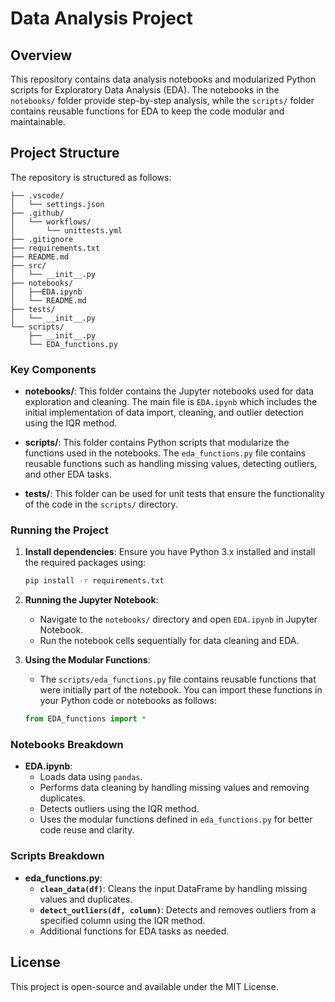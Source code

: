 # Data Analysis Project

## Overview
This repository contains data analysis notebooks and modularized Python scripts for Exploratory Data Analysis (EDA). The notebooks in the `notebooks/` folder provide step-by-step analysis, while the `scripts/` folder contains reusable functions for EDA to keep the code modular and maintainable.

## Project Structure
The repository is structured as follows:

```
├── .vscode/
│   └── settings.json
├── .github/
│   └── workflows/
│       └── unittests.yml
├── .gitignore
├── requirements.txt
├── README.md
├── src/
│   └── __init__.py
├── notebooks/
│   ├──EDA.ipynb
│   └── README.md
├── tests/
│   └── __init__.py
└── scripts/
    ├── __init__.py
    └── EDA_functions.py
```
### Key Components

- **notebooks/**: This folder contains the Jupyter notebooks used for data exploration and cleaning. The main file is `EDA.ipynb` which includes the initial implementation of data import, cleaning, and outlier detection using the IQR method.
  
- **scripts/**: This folder contains Python scripts that modularize the functions used in the notebooks. The `eda_functions.py` file contains reusable functions such as handling missing values, detecting outliers, and other EDA tasks.

- **tests/**: This folder can be used for unit tests that ensure the functionality of the code in the `scripts/` directory.

### Running the Project

1. **Install dependencies**: Ensure you have Python 3.x installed and install the required packages using:

    ```bash
    pip install -r requirements.txt
    ```

2. **Running the Jupyter Notebook**:
    - Navigate to the `notebooks/` directory and open `EDA.ipynb` in Jupyter Notebook.
    - Run the notebook cells sequentially for data cleaning and EDA.

3. **Using the Modular Functions**:
    - The `scripts/eda_functions.py` file contains reusable functions that were initially part of the notebook. You can import these functions in your Python code or notebooks as follows:
    ```python
    from EDA_functions import *
    ```

### Notebooks Breakdown
- **EDA.ipynb**:
  - Loads data using `pandas`.
  - Performs data cleaning by handling missing values and removing duplicates.
  - Detects outliers using the IQR method.
  - Uses the modular functions defined in `eda_functions.py` for better code reuse and clarity.

### Scripts Breakdown
- **eda_functions.py**:
  - **`clean_data(df)`**: Cleans the input DataFrame by handling missing values and duplicates.
  - **`detect_outliers(df, column)`**: Detects and removes outliers from a specified column using the IQR method.
  - Additional functions for EDA tasks as needed.

## License
This project is open-source and available under the MIT License.
